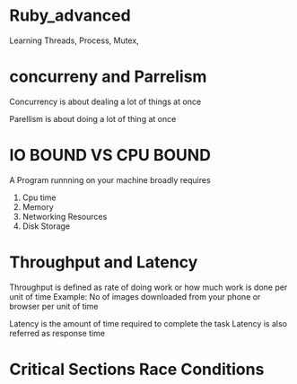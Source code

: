 # Ruby_advanced
Learning Threads, Process, Mutex,


# concurreny and Parrelism


Concurrency is about dealing a lot of things at once 

Parellism is about doing a lot of thing at once 


# IO BOUND VS CPU BOUND

A Program runnning on your machine broadly requires 

1) Cpu time
2) Memory
3) Networking Resources
4) Disk Storage


# Throughput and Latency

Throughput is defined as rate of doing work or how much work is done per unit of time
Example: No of images downloaded from your phone or browser per unit of time


Latency is the amount of time required to complete the task
Latency is also referred as response time

# Critical Sections Race Conditions
